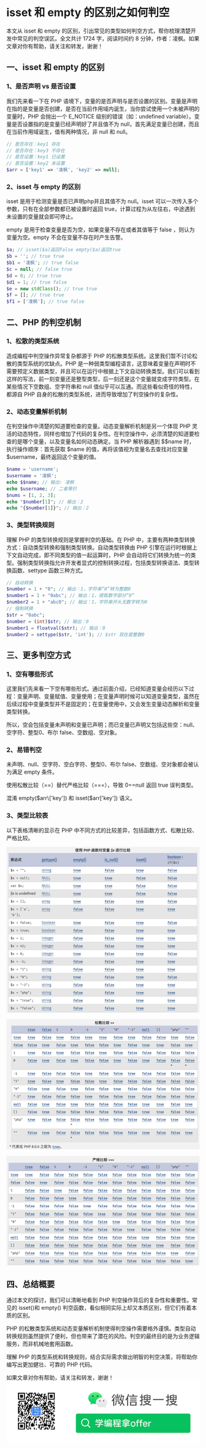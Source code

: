 # isset 和 empty 的区别之如何判空

本文从 isset 和 empty 的区别，引出常见的类型如何判空方式，帮你梳理清楚开发中常见的判空误区。全文共计 1724 字，阅读时间约 8 分钟，作者：凌枫。如果文章对你有帮助，请关注和转发，谢谢！

## 一、isset 和 empty 的区别

### 1、是否声明 vs 是否设置

我们先来看一下在 PHP 语境下，变量的是否声明与是否设置的区别。变量是声明在指的是变量是否创建，是否在当前作用域内诞生，当你尝试使用一个未被声明的变量时，PHP 会抛出一个 E\_NOTICE 级别的错误（如：undefined variable）。变量是否设置指的是变量已经声明好了并且值不为 null，首先满足变量已创建，而且在当前作用域诞生，值有两种情况，非 null 和 null。

```php
// 是否存在：key1 存在
// 是否存在：key3 不存在
// 是否设置：key1 已设置
// 是否设置：key2 未设置
$arr = ['key1' => '凌枫', 'key2' => null];
```

### 2、isset 与 empty 的区别

isset 是用于检测变量是否已声明php并且其值不为 null。isset 可以一次传入多个参数，只有在全部参数都已被设置时返回 true，计算过程为从左往右，中途遇到未设置的变量就会即可停止。

empty 是用于检查变量是否为空，如果变量不存在或者其值等于 false ，则认为变量为空。empty 不会在变量不存在时产生告警。

```php
$a; // isset($a)返回false empty($a)返回true
$b = ''; // true true
$b1 = '凌枫'; // true false
$c = null; // false true
$d = 0; // true true
$d1 = 1; // true false
$e = new stdClass(); // true true
$f = []; // true true
$f1 = ['凌枫']; // true false
```

## 二、PHP 的判空机制

### 1、松散的类型系统

造成编程中判空操作异常复杂都源于 PHP 的松散类型系统。这里我们暂不讨论松散的类型系统的优缺点。PHP 是一种弱类型编程语言，这意味着变量在声明时不需要预定义数据类型，并且可以在运行中根据上下文自动转换类型。我们可以看到这样的写法，前一刻变量还是整型类型，后一刻还是这个变量就变成字符类型。在某些情况下空数组、空字符串和 null 值似乎可以互通。而这些看似奇怪的特性，都源自 PHP 自身的松散的类型系统，进而导致增加了判空操作的复杂性。

### 2、动态变量解析机制

在判空操作中清楚的知道要检查的变量。动态变量解析机制是另一个体现 PHP 灵活的动态特性，同样也增加了代码的复杂性。在判空操作中，必须清楚的知道要检查的是哪个变量，以及变量名如何动态确定。当 PHP 解析器遇到 \$$name 时，执行操作顺序：首先获取 $name 的值，再将该值视为变量名去查找对应变量 $username，最终返回这个变量的值。

```php
$name = 'username';
$username = '凌枫';
echo $$name; // 输出: 凌枫
echo $username; // 二者等价
$nums = [1, 2, 3];
echo "$number[1]"; // 输出：2
echo "{$number[1]}"; // 输出：2
```

### 3、类型转换规则

理解 PHP 的类型转换规则是掌握判空的基础。在 PHP 中，主要有两种类型转换方式：自动类型转换和强制类型转换。自动类型转换由 PHP 引擎在运行时根据上下文自动完成，即不同类型的值一起运算时，PHP 会自动将它们转换为统一的类型。强制类型转换指允许开发者显式的控制转换过程，包括类型转换语法、类型转换函数、settype 函数三种方式。

```php
// 自动转换
$number = 1 + "0"; // 输出：1，字符串“0”转为整数0
$number1 = 1 + "0abc"; // 输出：1，提取数字部分“0”
$number2 = 1 + "abc0"; // 输出：1，字符串开头无数字转为0
// 强制转换
$str = "0abc";
$number = (int)$str; // 输出：0
$number1 = floatval($str); // 输出：0
$number2 = settype($str, 'int'); // $str 现在是整数0
```

## 三、更多判空方式

### 1、空有哪些形式

这里我们先来看一下空有哪些形式。通过前面介绍，已经知道变量会经历以下过程：变量声明、变量赋值、变量使用；在变量声明时候可以知道变量类型，虽然在后续过程中变量类型并不是固定的；在变量使用中，又会发生变量动态解析和变量类型转换。

所以，空会包括变量未声明和变量已声明；而已变量已声明又包括这些空：null、空字符、整型0、布尔  false、空数组、空对象。

### 2、易错判空

未声明、null、空字符、空白字符、整型0、布尔 false、空数组、空对象都会被认为满足 empty 条件。

使用松散比较（==）替代严格比较（===），导致 0==null 返回 true 误判类型。

混淆 empty($arr\['key']) 和 isset($arr\['key']) 语义。

### 3、类型比较表

以下表格清晰的显示在 PHP 中不同方式的比较差异，包括函数方式、松散比较、严格比较。

![图1-函数比较](./assets/图1-函数比较.png)

![图2-松散比较](./assets/图2-松散比较.png)

![图3-严格比较](./assets/图3-严格比较.png)

## 四、总结概要

通过本文的探讨，我们可以清晰地看到 PHP 判空操作背后的复杂性和重要性。常见的 isset()和 empty() 判空函数，看似相同实际上却又本质区别，但它们有着本质的区别。

PHP 的松散类型系统和动态变量解析机制使得判空操作需要格外谨慎。类型自动转换规则虽然提供了便利，但也带来了潜在的风险。判空的最终目的是为业务逻辑服务，而非机械地套用函数。

理解 PHP 的类型系统和转换规则，结合实际需求做出明智的判空决策，将帮助你编写出更加健壮、可靠的 PHP 代码。

如果文章对你有帮助，请关注和转发，谢谢！
![qr](../assets/qr.png)

